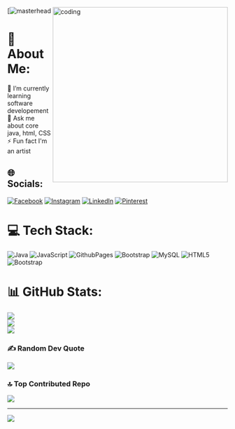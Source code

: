 [![masterhead](https://www.bleepstatic.com/content/hl-images/2021/05/10/GitHub-headpic.jpg)
<img align="right" alt="coding" width="400" src="https://encrypted-tbn0.gstatic.com/images?q=tbn:ANd9GcR66YnLwXINs-ukkIt7Dm58IkRJWqXTr9wVqg&s">

# 💫 About Me:
🌱 I’m currently learning software developement<br>💬 Ask me about core java, html,  CSS<br>⚡ Fun fact I'm an artist



## 🌐 Socials:
[![Facebook](https://img.shields.io/badge/Facebook-%231877F2.svg?logo=Facebook&logoColor=white)](https://facebook.com/vaishnavi_thakare) [![Instagram](https://img.shields.io/badge/Instagram-%23E4405F.svg?logo=Instagram&logoColor=white)](https://instagram.com/the_creato_vaish) [![LinkedIn](https://img.shields.io/badge/LinkedIn-%230077B5.svg?logo=linkedin&logoColor=white)](https://linkedin.com/in/VaishnaviThakare) [![Pinterest](https://img.shields.io/badge/Pinterest-%23E60023.svg?logo=Pinterest&logoColor=white)](https://pinterest.com/Vaishnavi) 



# 💻 Tech Stack:
![Java](https://img.shields.io/badge/java-%23ED8B00.svg?style=for-the-badge&logo=openjdk&logoColor=white) ![JavaScript](https://img.shields.io/badge/javascript-%23323330.svg?style=for-the-badge&logo=javascript&logoColor=%23F7DF1E) ![GithubPages](https://img.shields.io/badge/github%20pages-121013?style=for-the-badge&logo=github&logoColor=white) ![Bootstrap](https://img.shields.io/badge/bootstrap-%238511FA.svg?style=for-the-badge&logo=bootstrap&logoColor=white) ![MySQL](https://img.shields.io/badge/mysql-4479A1.svg?style=for-the-badge&logo=mysql&logoColor=white) ![HTML5](https://img.shields.io/badge/html5-%23E34F26.svg?style=for-the-badge&logo=html5&logoColor=white) ![Bootstrap](https://img.shields.io/badge/bootstrap-%238511FA.svg?style=for-the-badge&logo=bootstrap&logoColor=white)
# 📊 GitHub Stats:
![](https://github-readme-stats.vercel.app/api?username=Vaish-2001&theme=dark&hide_border=false&include_all_commits=false&count_private=false)<br/>
![](https://github-readme-streak-stats.herokuapp.com/?user=Vaish-2001&theme=dark&hide_border=false)<br/>
![](https://github-readme-stats.vercel.app/api/top-langs/?username=Vaish-2001&theme=dark&hide_border=false&include_all_commits=false&count_private=false&layout=compact)

### ✍️ Random Dev Quote
![](https://quotes-github-readme.vercel.app/api?type=horizontal&theme=radical)

### 🔝 Top Contributed Repo
![](https://github-contributor-stats.vercel.app/api?username=Vaish-2001&limit=5&theme=dark&combine_all_yearly_contributions=true)

---
[![](https://visitcount.itsvg.in/api?id=Vaish-2001&icon=0&color=12)](https://visitcount.itsvg.in)

<!-- Proudly created with GPRM ( https://gprm.itsvg.in ) -->
